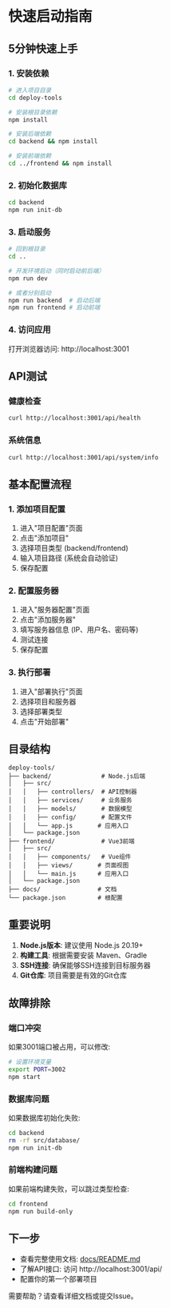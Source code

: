 # 快速启动指南

## 5分钟快速上手

### 1. 安装依赖
```bash
# 进入项目目录
cd deploy-tools

# 安装根目录依赖
npm install

# 安装后端依赖
cd backend && npm install

# 安装前端依赖  
cd ../frontend && npm install
```

### 2. 初始化数据库
```bash
cd backend
npm run init-db
```

### 3. 启动服务
```bash
# 回到根目录
cd ..

# 开发环境启动（同时启动前后端）
npm run dev

# 或者分别启动
npm run backend  # 启动后端
npm run frontend # 启动前端
```

### 4. 访问应用
打开浏览器访问: http://localhost:3001

## API测试

### 健康检查
```bash
curl http://localhost:3001/api/health
```

### 系统信息
```bash
curl http://localhost:3001/api/system/info
```

## 基本配置流程

### 1. 添加项目配置
1. 进入"项目配置"页面
2. 点击"添加项目"
3. 选择项目类型 (backend/frontend)
4. 输入项目路径 (系统会自动验证)
5. 保存配置

### 2. 配置服务器
1. 进入"服务器配置"页面  
2. 点击"添加服务器"
3. 填写服务器信息 (IP、用户名、密码等)
4. 测试连接
5. 保存配置

### 3. 执行部署
1. 进入"部署执行"页面
2. 选择项目和服务器
3. 选择部署类型
4. 点击"开始部署"

## 目录结构

```
deploy-tools/
├── backend/              # Node.js后端
│   ├── src/
│   │   ├── controllers/  # API控制器
│   │   ├── services/     # 业务服务
│   │   ├── models/       # 数据模型
│   │   ├── config/       # 配置文件
│   │   └── app.js       # 应用入口
│   └── package.json
├── frontend/             # Vue3前端
│   ├── src/
│   │   ├── components/   # Vue组件
│   │   ├── views/       # 页面视图
│   │   └── main.js      # 应用入口
│   └── package.json
├── docs/                # 文档
└── package.json         # 根配置
```

## 重要说明

1. **Node.js版本**: 建议使用 Node.js 20.19+ 
2. **构建工具**: 根据需要安装 Maven、Gradle
3. **SSH连接**: 确保能够SSH连接到目标服务器
4. **Git仓库**: 项目需要是有效的Git仓库

## 故障排除

### 端口冲突
如果3001端口被占用，可以修改:
```bash
# 设置环境变量
export PORT=3002
npm start
```

### 数据库问题
如果数据库初始化失败:
```bash
cd backend
rm -rf src/database/
npm run init-db
```

### 前端构建问题
如果前端构建失败，可以跳过类型检查:
```bash
cd frontend
npm run build-only
```

## 下一步

- 查看完整使用文档: [docs/README.md](./README.md)
- 了解API接口: 访问 http://localhost:3001/api/
- 配置你的第一个部署项目

需要帮助？请查看详细文档或提交Issue。
